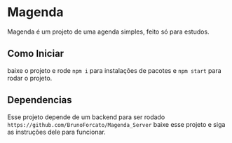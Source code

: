 # Magenda

Magenda é um projeto de uma agenda simples, feito só para estudos.

## Como Iniciar

baixe o projeto e rode `npm i` para instalações de pacotes e `npm start` para rodar o projeto.

## Dependencias

Esse projeto depende de um backend para ser rodado `https://github.com/BrunoForcato/Magenda_Server` baixe esse projeto e siga as instruções dele para funcionar.
